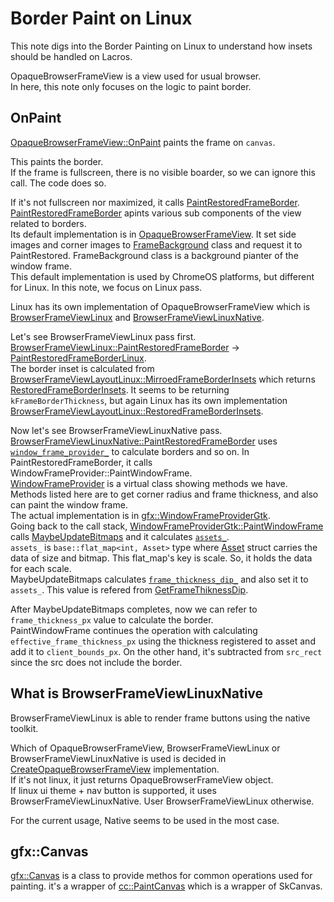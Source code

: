 # Border Paint on Linux

This note digs into the Border Painting on Linux to understand how insets should be handled on Lacros.

OpaqueBrowserFrameView is a view used for usual browser.  
In here, this note only focuses on the logic to paint border.

## OnPaint
[OpaqueBrowserFrameView::OnPaint](https://source.chromium.org/chromium/chromium/src/+/main:chrome/browser/ui/views/frame/opaque_browser_frame_view.cc;l=606;drc=f5bdc89c7395ed24f1b8d196a3bdd6232d5bf771) paints the frame on `canvas`.

This paints the border.  
If the frame is fullscreen, there is no visible boarder, so we can ignore this call. The code does so.

If it's not fullscreen nor maximized, it calls [PaintRestoredFrameBorder](https://source.chromium.org/chromium/chromium/src/+/main:chrome/browser/ui/views/frame/opaque_browser_frame_view.cc;l=642;drc=f5bdc89c7395ed24f1b8d196a3bdd6232d5bf771).  
[PaintRestoredFrameBorder](https://source.chromium.org/chromium/chromium/src/+/main:chrome/browser/ui/views/frame/opaque_browser_frame_view.h;l=141;drc=f5bdc89c7395ed24f1b8d196a3bdd6232d5bf771) apints various sub components of the view related to borders.  
Its default implementation is in [OpaqueBrowserFrameView](https://source.chromium.org/chromium/chromium/src/+/main:chrome/browser/ui/views/frame/opaque_browser_frame_view.cc;l=816;drc=f5bdc89c7395ed24f1b8d196a3bdd6232d5bf771). It set side images and corner images to [FrameBackground](https://source.chromium.org/chromium/chromium/src/+/main:ui/views/window/frame_background.h;l=30;drc=f5bdc89c7395ed24f1b8d196a3bdd6232d5bf771) class and request it to PaintRestored. FrameBackground class is a background pianter of the window frame.  
This default implementation is used by ChromeOS platforms, but different for Linux. In this note, we focus on Linux pass.

Linux has its own implementation of OpaqueBrowserFrameView which is [BrowserFrameViewLinux](https://source.chromium.org/chromium/chromium/src/+/main:chrome/browser/ui/views/frame/browser_frame_view_linux.h;l=19;drc=dd4721f4f8ebef4e9dc2910d4578174378320d31) and [BrowserFrameViewLinuxNative](https://source.chromium.org/chromium/chromium/src/+/main:chrome/browser/ui/views/frame/browser_frame_view_linux_native.h;l=15;drc=9251d14a62102464b7d2b5318fa51def390fc87c).  

Let's see BrowserFrameViewLinux pass first.
[BrowserFrameViewLinux::PaintRestoredFrameBorder](https://source.chromium.org/chromium/chromium/src/+/main:chrome/browser/ui/views/frame/browser_frame_view_linux.cc;l=76;drc=f5bdc89c7395ed24f1b8d196a3bdd6232d5bf771) -> [PaintRestoredFrameBorderLinux](https://source.chromium.org/chromium/chromium/src/+/main:chrome/browser/ui/views/frame/browser_frame_view_paint_utils_linux.cc;l=15;drc=f5bdc89c7395ed24f1b8d196a3bdd6232d5bf771).  
The border inset is calculated from [BrowserFrameViewLayoutLinux::MirroedFrameBorderInsets](https://source.chromium.org/chromium/chromium/src/+/main:chrome/browser/ui/views/frame/browser_frame_view_layout_linux.cc;l=30;drc=f5bdc89c7395ed24f1b8d196a3bdd6232d5bf771) which returns [RestoredFrameBorderInsets](https://source.chromium.org/chromium/chromium/src/+/main:chrome/browser/ui/views/frame/opaque_browser_frame_view_layout.cc;l=310;drc=f5bdc89c7395ed24f1b8d196a3bdd6232d5bf771). It seems to be returning `kFrameBorderThickness`, but again Linux has its own implementation [BrowserFrameViewLayoutLinux::RestoredFrameBorderInsets](https://source.chromium.org/chromium/chromium/src/+/main:chrome/browser/ui/views/frame/browser_frame_view_layout_linux.cc;l=48;drc=f5bdc89c7395ed24f1b8d196a3bdd6232d5bf771).

Now let's see BrowserFrameViewLinuxNative pass.  
[BrowserFrameViewLinuxNative::PaintRestoredFrameBorder](https://source.chromium.org/chromium/chromium/src/+/main:chrome/browser/ui/views/frame/browser_frame_view_linux_native.cc;l=76;drc=f5bdc89c7395ed24f1b8d196a3bdd6232d5bf771) uses [`window_frame_provider_`](https://source.chromium.org/chromium/chromium/src/+/main:chrome/browser/ui/views/frame/browser_frame_view_linux_native.h;l=62;drc=f5bdc89c7395ed24f1b8d196a3bdd6232d5bf771) to calculate borders and so on. In PaintRestoredFrameBorder, it calls WindowFrameProvider::PaintWindowFrame.  
[WindowFrameProvider](https://source.chromium.org/chromium/chromium/src/+/main:ui/linux/window_frame_provider.h;l=18;drc=f5bdc89c7395ed24f1b8d196a3bdd6232d5bf771) is a virtual class showing methods we have. Methods listed here are to get corner radius and frame thickness, and also can paint the window frame.  
The actual implementation is in [gfx::WindowFrameProviderGtk](https://source.chromium.org/chromium/chromium/src/+/main:ui/gtk/window_frame_provider_gtk.cc;l=239;drc=f5bdc89c7395ed24f1b8d196a3bdd6232d5bf771).  
Going back to the call stack, [WindowFrameProviderGtk::PaintWindowFrame](https://source.chromium.org/chromium/chromium/src/+/main:ui/gtk/window_frame_provider_gtk.cc;l=239;drc=f5bdc89c7395ed24f1b8d196a3bdd6232d5bf771) calls [MaybeUpdateBitmaps](https://source.chromium.org/chromium/chromium/src/+/main:ui/gtk/window_frame_provider_gtk.cc;l=345;drc=f5bdc89c7395ed24f1b8d196a3bdd6232d5bf771) and it calculates [`assets_`](https://source.chromium.org/chromium/chromium/src/+/main:ui/gtk/window_frame_provider_gtk.h;l=74;drc=f5bdc89c7395ed24f1b8d196a3bdd6232d5bf771).  
`assets_` is `base::flat_map<int, Asset>` type where [Asset](https://source.chromium.org/chromium/chromium/src/+/main:ui/gtk/window_frame_provider_gtk.h;l=36;drc=f5bdc89c7395ed24f1b8d196a3bdd6232d5bf771) struct carries the data of size and bitmap. This flat_map's key is scale. So, it holds the data for each scale.  
MaybeUpdateBitmaps calculates [`frame_thickness_dip_`](https://source.chromium.org/chromium/chromium/src/+/main:ui/gtk/window_frame_provider_gtk.h;l=69;drc=f5bdc89c7395ed24f1b8d196a3bdd6232d5bf771) and also set it to `assets_`. This value is refered from [GetFrameThiknessDip](https://source.chromium.org/chromium/chromium/src/+/main:ui/gtk/window_frame_provider_gtk.cc;l=234;drc=f5bdc89c7395ed24f1b8d196a3bdd6232d5bf771).

After MaybeUpdateBitmaps completes, now we can refer to `frame_thickness_px` value to calculate the border.  
PaintWindowFrame continues the operation with calculating `effective_frame_thickness_px` using the thickness registered to asset and add it to `client_bounds_px`. On the other hand, it's subtracted from `src_rect` since the src does not include the border.

## What is BrowserFrameViewLinuxNative
BrowserFrameViewLinux is able to render frame buttons using the native toolkit.

Which of OpaqueBrowserFrameView, BrowserFrameViewLinux or BrowserFrameViewLinuxNative is used is decided in [CreateOpaqueBrowserFrameView](https://source.chromium.org/chromium/chromium/src/+/main:chrome/browser/ui/views/frame/browser_non_client_frame_view_factory_views.cc;l=33;drc=6c20536e80b8c16ce976c7d15352b2391005112e) implementation.  
If it's not linux, it just returns OpaqueBrowserFrameView object.  
If linux ui theme + nav button is supported, it uses BrowserFrameViewLinuxNative. User BrowserFrameViewLinux otherwise.

For the current usage, Native seems to be used in the most case.

## gfx::Canvas
[gfx::Canvas](https://source.chromium.org/chromium/chromium/src/+/main:ui/gfx/canvas.h;l=54;drc=f5bdc89c7395ed24f1b8d196a3bdd6232d5bf771) is a class to provide methos for common operations used for painting. it's a wrapper of [cc::PaintCanvas](https://source.chromium.org/chromium/chromium/src/+/main:cc/paint/paint_canvas.h;l=51;drc=f5bdc89c7395ed24f1b8d196a3bdd6232d5bf771) which is a wrapper of SkCanvas.
